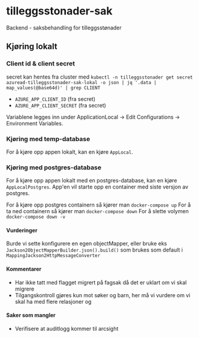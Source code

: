 # tilleggsstonader-sak

Backend - saksbehandling for tilleggsstønader

## Kjøring lokalt

### Client id & client secret
secret kan hentes fra cluster med
`kubectl -n tilleggsstonader get secret azuread-tilleggsstonader-sak-lokal -o json | jq '.data | map_values(@base64d)' | grep CLIENT`

* `AZURE_APP_CLIENT_ID` (fra secret)
* `AZURE_APP_CLIENT_SECRET` (fra secret)

Variablene legges inn under ApplicationLocal -> Edit Configurations -> Environment Variables.

### Kjøring med temp-database
For å kjøre opp appen lokalt, kan en kjøre `AppLocal`.

### Kjøring med postgres-database
For å kjøre opp appen lokalt med en postgres-database, kan en kjøre `AppLocalPostgres`.
App'en vil starte opp en container med siste versjon av postgres.

For å kjøre opp postgres containern så kjører man `docker-compose up`
For å ta ned containern så kjører man `docker-compose down`
For å slette volymen `docker-compose down -v`


#### Vurderinger
Burde vi sette konfigurere en egen objectMapper, eller bruke eks `Jackson2ObjectMapperBuilder.json().build()` 
som brukes som default i `MappingJackson2HttpMessageConverter`

#### Kommentarer
 * Har ikke tatt med flagget migrert på fagsak då det er uklart om vi skal migrere
 * Tilgangskontroll gjøres kun mot søker og barn, her må vi vurdere om vi skal ha med flere relasjoner og

#### Saker som mangler
* Verifisere at auditlogg kommer til arcsight